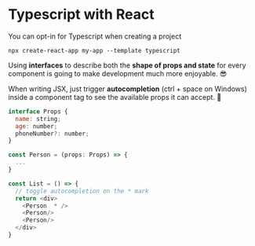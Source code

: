 # Typescript with React

You can opt-in for Typescript when creating a project

`npx create-react-app my-app --template typescript`

Using **interfaces** to describe both the **shape of props and state** for every component is going to make development much more enjoyable. 😎

When writing JSX, just trigger **autocompletion** (ctrl + space on Windows) inside a component tag to see the available props it can accept. 🤯

```js
interface Props {
  name: string;
  age: number;
  phoneNumber?: number;
}

const Person = (props: Props) => {
  ...
}

const List = () => {
  // toggle autocompletion on the * mark
  return <div>
    <Person  * />
    <Person/>
    <Person/>
  </div>
}
```
